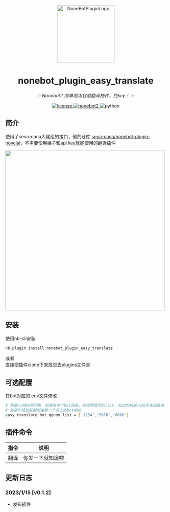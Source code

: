 <p align="center">
  <a href="https://v2.nonebot.dev/store">
  <img src="https://user-images.githubusercontent.com/44545625/209862575-acdc9feb-3c76-471d-ad89-cc78927e5875.png" width="180" height="180" alt="NoneBotPluginLogo"></a>
</p>

<div align="center">

# nonebot_plugin_easy_translate

_✨ Nonebot2 简单易用谷歌翻译插件，免key！ ✨_

</div>
<p align="center">
  <a href="https://opensource.org/licenses/MIT">
    <img src="https://img.shields.io/badge/License-MIT-yellow.svg" alt="license">
  </a>
  <a href="https://v2.nonebot.dev/">
    <img src="https://img.shields.io/static/v1?label=nonebot&message=v2rc1%2B&color=green" alt="nonebot2">
  </a>
  <img src="https://img.shields.io/static/v1?label=python+&message=3.9%2B&color=blue" alt="python">
</p>

## 简介
使用了sena-nana大佬给的接口，他的仓库
<a href="https://github.com/sena-nana/nonebot-plugin-novelai/blob/main/nonebot_plugin_novelai/extension/translation.py">sena-nana/nonebot-plugin-novelai</a>，不需要使用梯子和api key就能使用的翻译插件

<img width="500" src="https://raw.githubusercontent.com/nikissXI/nonebot_plugins/main/nonebot_plugin_easy_translate/readme_img/fanyi.jpg"/>

## 安装

使用nb-cli安装
```bash
nb plugin install nonebot_plugin_easy_translate
```

或者  
直接把插件clone下来放进去plugins文件夹

## 可选配置
在bot对应的.env文件修改

```bash
# 机器人的QQ号列表，如果有多个bot连接，会按照填写的list，左边的机器人QQ优先级最高 1234 > 5678 > 6666，会自动切换
# 如果不填该配置则由第一个连上的bot响应
easy_translate_bot_qqnum_list = ['1234','5678','6666']
```

## 插件命令  
| 指令 | 说明 |
|:-----:|:----:|
| 翻译 | 你发一下就知道啦 |

## 更新日志
### 2023/1/15 \[v0.1.2]

* 发布插件